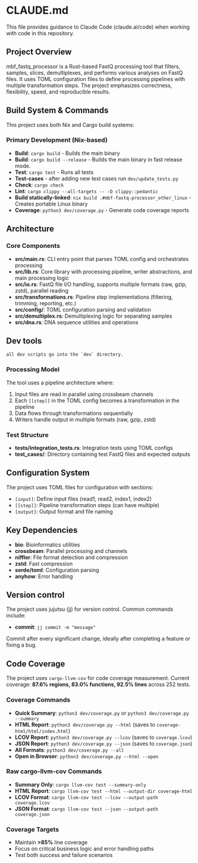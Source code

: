 # CLAUDE.md

This file provides guidance to Claude Code (claude.ai/code) when working with code in this repository.

## Project Overview

mbf_fastq_processor is a Rust-based FastQ processing tool that filters, samples, slices, demultiplexes, and performs various analyses on FastQ files. It uses TOML configuration files to define processing pipelines with multiple transformation steps. The project emphasizes correctness, flexibility, speed, and reproducible results.

## Build System & Commands

This project uses both Nix and Cargo build systems:

### Primary Development (Nix-based)
- **Build**: `cargo build` - Builds the main binary
- **Build**: `cargo build --release` - Builds the main binary in fast release mode.
- **Test**: `cargo test` - Runs all tests 
- **Test-cases** - after adding new test cases run `dev/update_tests.py`
- **Check**: `cargo check`
- **Lint**: `cargo clippy --all-targets -- -D clippy::pedantic`
- **Build statically-linked**: `nix build .#mbf-fastq-processor_other_linux` - Creates portable Linux binary
- **Coverage**: `python3 dev/coverage.py` - Generate code coverage reports

## Architecture

### Core Components
- **src/main.rs**: CLI entry point that parses TOML config and orchestrates processing
- **src/lib.rs**: Core library with processing pipeline, writer abstractions, and main processing logic
- **src/io.rs**: FastQ file I/O handling, supports multiple formats (raw, gzip, zstd), parallel reading
- **src/transformations.rs**: Pipeline step implementations (filtering, trimming, reporting, etc.)
- **src/config/**: TOML configuration parsing and validation
- **src/demultiplex.rs**: Demultiplexing logic for separating samples
- **src/dna.rs**: DNA sequence utilities and operations

## Dev tools
    all dev scripts go into the `dev` directory.

### Processing Model
The tool uses a pipeline architecture where:
1. Input files are read in parallel using crossbeam channels
2. Each `[[step]]` in the TOML config becomes a transformation in the pipeline
3. Data flows through transformations sequentially
4. Writers handle output in multiple formats (raw, gzip, zstd)

### Test Structure
- **tests/integration_tests.rs**: Integration tests using TOML configs
- **test_cases/**: Directory containing test FastQ files and expected outputs

## Configuration System
The project uses TOML files for configuration with sections:
- `[input]`: Define input files (read1, read2, index1, index2)
- `[[step]]`: Pipeline transformation steps (can have multiple)
- `[output]`: Output format and file naming

## Key Dependencies
- **bio**: Bioinformatics utilities
- **crossbeam**: Parallel processing and channels
- **niffler**: File format detection and compression
- **zstd**: Fast compression
- **serde/toml**: Configuration parsing
- **anyhow**: Error handling


## Version control
The project uses jujutsu (jj) for version control. 
Common commands include: 
 - **commit**:  `jj commit -m "message"`

Commit after every significant change, ideally after completing a feature or fixing a bug.

## Code Coverage

The project uses `cargo-llvm-cov` for code coverage measurement. Current coverage: **87.6% regions, 83.0% functions, 92.5% lines** across 252 tests.

### Coverage Commands
- **Quick Summary**: `python3 dev/coverage.py` or `python3 dev/coverage.py --summary`
- **HTML Report**: `python3 dev/coverage.py --html` (saves to `coverage-html/html/index.html`)
- **LCOV Report**: `python3 dev/coverage.py --lcov` (saves to `coverage.lcov`)
- **JSON Report**: `python3 dev/coverage.py --json` (saves to `coverage.json`)
- **All Formats**: `python3 dev/coverage.py --all`
- **Open in Browser**: `python3 dev/coverage.py --html --open`

### Raw cargo-llvm-cov Commands
- **Summary Only**: `cargo llvm-cov test --summary-only`
- **HTML Report**: `cargo llvm-cov test --html --output-dir coverage-html`
- **LCOV Format**: `cargo llvm-cov test --lcov --output-path coverage.lcov`
- **JSON Format**: `cargo llvm-cov test --json --output-path coverage.json`

### Coverage Targets
- Maintain **>85%** line coverage
- Focus on critical business logic and error handling paths
- Test both success and failure scenarios


